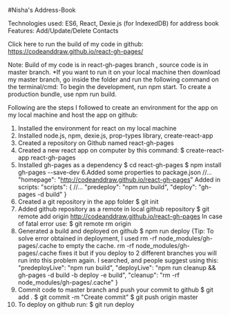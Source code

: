 #Nisha's Address-Book

Technologies used: ES6, React, Dexie.js (for IndexedDB) for address book
Features: Add/Update/Delete Contacts

Click here to run the build of my code in github: https://codeanddraw.github.io/react-gh-pages/

Note: Build of my code is in react-gh-pages branch , source code is in master branch.
*If you want to run it on your local machine then download my master branch, go inside the folder and run the following command on the terminal/cmd:
To begin the development, run npm start. To create a production bundle, use npm run build.
 
Following are the steps I followed to create an environment for the app on my local machine and host the app on github:
1.	Installed the environment for react on my local machine
2.	Installed node.js, npm, dexie.js, prop-types library, create-react-app
3.	Created a repository on Github named react-gh-pages
4.	Created a new react app on computer by this command: 
$ create-react-app react-gh-pages
5.	Installed gh-pages as a dependency 
$ cd react-gh-pages 
$ npm install gh-pages --save-dev 6.Added some properties to package.json 
//... "homepage": "http://codeanddraw.github.io/react-gh-pages" 
Added in scripts: "scripts": { //... "predeploy": "npm run build", "deploy": "gh-pages -d build" }
6.	Created a git repository in the app folder $ git init
7.	Added github repository as a remote in local github repository 
$ git remote add origin http://codeanddraw.github.io/react-gh-pages 
In case of fatal error use: $ git remote rm origin
8.	Generated a build and deployed on github 
$ npm run deploy 
{Tip: To solve error obtained in deployment, I used rm -rf node_modules/gh-pages/.cache to empty the cache. rm -rf node_modules/gh-pages/.cache fixes it but if you deploy to 2 different branches you will run into this problem again. I searched, and people suggest using this: "predeployLive": "npm run build", "deployLive": "npm run cleanup && gh-pages -d build -b deploy -e build", "cleanup": "rm -rf node_modules/gh-pages/.cache" }
9.	Commit code to master branch and push your commit to github 
$ git add . 
$ git commit -m "Create commit" 
$ git push origin master 
10.	To deploy on github run: $ git run deploy

